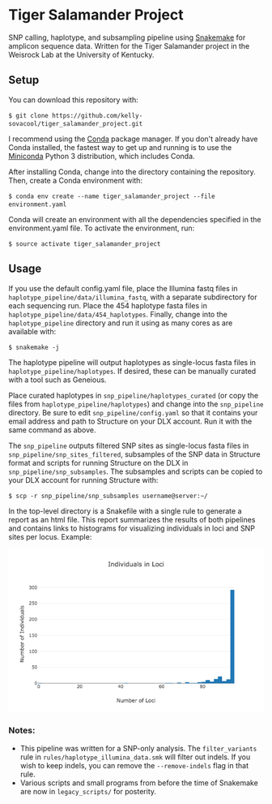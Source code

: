 # Tiger Salamander Project
SNP calling, haplotype, and subsampling pipeline using [Snakemake](http://snakemake.readthedocs.io/en/stable/index.html) for amplicon sequence data.
Written for the Tiger Salamander project in the Weisrock Lab at the University of Kentucky.

## Setup

You can download this repository with:
```
$ git clone https://github.com/kelly-sovacool/tiger_salamander_project.git
```

I recommend using the [Conda](https://conda.io/docs/) package manager. If you don't already have Conda installed, the fastest way to get up and running is to use the [Miniconda](https://conda.io/miniconda.html) Python 3 distribution, which includes Conda.

After installing Conda, change into the directory containing the repository. Then, create a Conda environment with:
```
$ conda env create --name tiger_salamander_project --file environment.yaml
```

Conda will create an environment with all the dependencies specified in the environment.yaml file. To activate the environment, run:
```
$ source activate tiger_salamander_project
```

## Usage

If you use the default config.yaml file, place the Illumina fastq files in `haplotype_pipeline/data/illumina_fastq`, with a separate subdirectory for each sequencing run. Place the 454 haplotype fasta files in `haplotype_pipeline/data/454_haplotypes`.
Finally, change into the `haplotype_pipeline` directory and run it using as many cores as are available with:
```
$ snakemake -j
```

The haplotype pipeline will output haplotypes as single-locus fasta files in `haplotype_pipeline/haplotypes`.
If desired, these can be manually curated with a tool such as Geneious.

Place curated haplotypes in `snp_pipeline/haplotypes_curated` (or copy the files from `haplotype_pipeline/haplotypes`) and change into the `snp_pipeline` directory. Be sure to edit `snp_pipeline/config.yaml` so that it contains your email address and path to Structure on your DLX account. Run it with the same command as above.

The `snp_pipeline` outputs filtered SNP sites as single-locus fasta files in `snp_pipeline/snp_sites_filtered`, subsamples of the SNP data in Structure format and scripts for running Structure on the DLX in `snp_pipeline/snp_subsamples`. The subsamples and scripts can be copied to your DLX account for running Structure with:
```
$ scp -r snp_pipeline/snp_subsamples username@server:~/
```

In the top-level directory is a Snakefile with a single rule to generate a report as an html file. This report summarizes the results of both pipelines and contains links to histograms for visualizing individuals in loci and SNP sites per locus. Example:

![alt text](https://github.com/kelly-sovacool/tiger_salamander_project/blob/master/haplotype_pipeline/reports/loci_histogram.png)


### Notes:
 * This pipeline was written for a SNP-only analysis. The `filter_variants` rule in `rules/haplotype_illumina_data.smk` will filter out indels. If you wish to keep indels, you can remove the `--remove-indels` flag in that rule.
 * Various scripts and small programs from before the time of Snakemake are now in `legacy_scripts/` for posterity.
